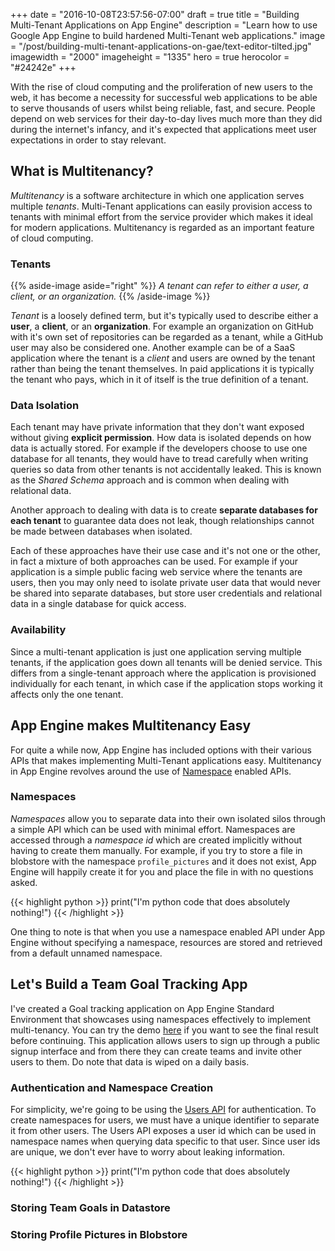 +++
date = "2016-10-08T23:57:56-07:00"
draft = true
title = "Building Multi-Tenant Applications on App Engine"
description = "Learn how to use Google App Engine to build hardened Multi-Tenant web applications."
image = "/post/building-multi-tenant-applications-on-gae/text-editor-tilted.jpg"
imagewidth = "2000"
imageheight = "1335"
hero = true
herocolor = "#24242e"
+++

With the rise of cloud computing and the proliferation of new users to the web, it has become a
necessity for successful web applications to be able to serve thousands of users whilst being
reliable, fast, and secure. People depend on web services for their day-to-day lives much more than
they did during the internet's infancy, and it's expected that applications meet user expectations
in order to stay relevant.

<!--more-->

## What is Multitenancy?

*Multitenancy* is a software architecture in which one application serves multiple *tenants*.
Multi-Tenant applications can easily provision access to tenants with minimal effort from the
service provider which makes it ideal for modern applications. Multitenancy is regarded as an
important feature of cloud computing.

### Tenants

{{% aside-image aside="right" %}}
*A tenant can refer to either a user, a client, or an organization.*
{{% /aside-image %}}

*Tenant* is a loosely defined term, but it's typically used to describe either a **user**, a
**client**, or an **organization**. For example an organization on GitHub with it's own set of
repositories can be regarded as a tenant, while a GitHub user may also be considered one. Another
example can be of a SaaS application where the tenant is a *client* and users are owned by the
tenant rather than being the tenant themselves. In paid applications it is typically the tenant who
pays, which in it of itself is the true definition of a tenant.

### Data Isolation

Each tenant may have private information that they don't want exposed without giving **explicit
permission**. How data is isolated depends on how data is actually stored. For example if the
developers choose to use one database for all tenants, they would have to tread carefully when
writing queries so data from other tenants is not accidentally leaked. This is known as the *Shared
Schema* approach and is common when dealing with relational data.

Another approach to dealing with data is to create **separate databases for each tenant** to
guarantee data does not leak, though relationships cannot be made between databases when isolated.

Each of these approaches have their use case and it's not one or the other, in fact a mixture of
both approaches can be used. For example if your application is a simple public facing web service
where the tenants are users, then you may only need to isolate private user data that would never be
shared into separate databases, but store user credentials and relational data in a single database
for quick access.

### Availability

Since a multi-tenant application is just one application serving multiple tenants, if the
application goes down all tenants will be denied service. This differs from a single-tenant approach
where the application is provisioned individually for each tenant, in which case if the application
stops working it affects only the one tenant.

## App Engine makes Multitenancy Easy

For quite a while now, App Engine has included options with their various APIs that makes
implementing Multi-Tenant applications easy. Multitenancy in App Engine revolves around the use of
[Namespace](https://cloud.google.com/appengine/docs/python/multitenancy/) enabled APIs.

### Namespaces

*Namespaces* allow you to separate data into their own isolated silos through a simple API which can
be used with minimal effort. Namespaces are accessed through a *namespace id* which are created
implicitly without having to create them manually. For example, if you try to store a file in
blobstore with the namespace `profile_pictures` and it does not exist, App Engine will happily
create it for you and place the file in with no questions asked.

{{< highlight python >}}
print("I'm python code that does absolutely nothing!")
{{< /highlight >}}

One thing to note is that when you use a namespace enabled API under App Engine without specifying a
namespace, resources are stored and retrieved from a default unnamed namespace.

## Let's Build a Team Goal Tracking App

I've created a Goal tracking application on App Engine Standard Environment that showcases using
namespaces effectively to implement multi-tenancy. You can try the demo
[here](https://github.com/Reshurum) if you want to see the final result before continuing. This
application allows users to sign up through a public signup interface and from there they can create
teams and invite other users to them. Do note that data is wiped on a daily basis.

### Authentication and Namespace Creation

For simplicity, we're going to be using the [Users
API](https://cloud.google.com/appengine/docs/python/users/) for authentication. To create namespaces
for users, we must have a unique identifier to separate it from other users. The Users API exposes a
user id which can be used in namespace names when querying data specific to that user. Since user
ids are unique, we don't ever have to worry about leaking information.

{{< highlight python >}}
print("I'm python code that does absolutely nothing!")
{{< /highlight >}}

### Storing Team Goals in Datastore

### Storing Profile Pictures in Blobstore
